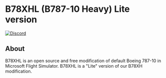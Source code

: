 # B78XHL (B787-10 Heavy) Lite version

[![Discord](https://img.shields.io/discord/808476259016769546?color=7289da&logoColor=ffffff&labelColor=99aab5&logo=discord&label=)](https://discord.gg/Hh84CanyHt)

## About

B78XHL is an open source and free modification of default Boeing 787-10 in Microsoft Flight Simulator. B78XHL is a "Lite" version of our B78XH modification.
